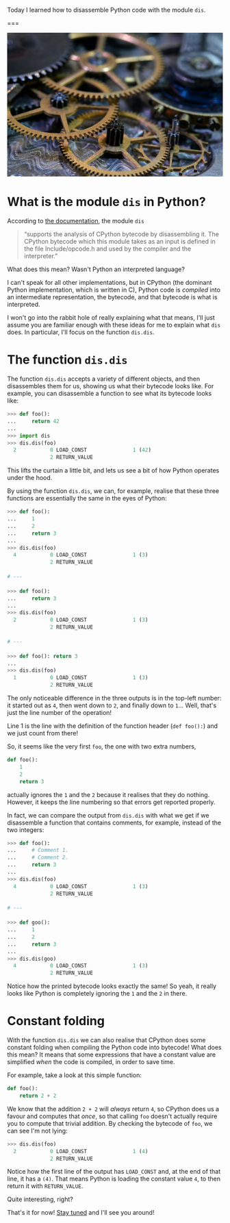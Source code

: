 Today I learned how to disassemble Python code with the module `dis`.

===

![A photo of some gears, a metaphor to how the Python standard module `dis` works and the fact that it allows us to disassemble Python code, letting us understand how Python runs our code under the hood.](thumbnail.png "Photo by Laura Ockel on Unsplash.")


# What is the module `dis` in Python?

According to [the documentation][dis-docs], the module `dis`

 > “supports the analysis of CPython bytecode by disassembling it.
 > The CPython bytecode which this module takes as an input is defined in the file Include/opcode.h and used by the compiler and the interpreter.”

What does this mean?
Wasn't Python an interpreted language?

I can't speak for all other implementations, but in CPython
(the dominant Python implementation, which is written in C),
Python code is _compiled_ into an intermediate representation, the bytecode,
and that bytecode is what is interpreted.

I won't go into the rabbit hole of really explaining what that means,
I'll just assume you are familiar enough with these ideas for me to explain what `dis` does.
In particular, I'll focus on the function `dis.dis`.


# The function `dis.dis`

The function `dis.dis` accepts a variety of different objects, and then disassembles them for us,
showing us what their bytecode looks like.
For example, you can disassemble a function to see what its bytecode looks like:

```py
>>> def foo():
...     return 42
... 
>>> import dis
>>> dis.dis(foo)
  2           0 LOAD_CONST               1 (42)
              2 RETURN_VALUE
```

This lifts the curtain a little bit, and lets us see a bit of how Python operates under the hood.

By using the function `dis.dis`, we can, for example, realise that these three functions are essentially the same in the eyes of Python:

```py
>>> def foo():
...     1
...     2
...     return 3
... 
>>> dis.dis(foo)
  4           0 LOAD_CONST               1 (3)
              2 RETURN_VALUE

# ---

>>> def foo():
...     return 3
... 
>>> dis.dis(foo)
  2           0 LOAD_CONST               1 (3)
              2 RETURN_VALUE

# ---

>>> def foo(): return 3
... 
>>> dis.dis(foo)
  1           0 LOAD_CONST               1 (3)
              2 RETURN_VALUE
```

The only noticeable difference in the three outputs is in the top-left number:
it started out as `4`, then went down to `2`, and finally down to `1`...
Well, that's just the line number of the operation!

Line 1 is the line with the definition of the function header (`def foo():`) and we just count from there!

So, it seems like the very first `foo`, the one with two extra numbers,

```py
def foo():
    1
    2
    return 3
```

actually ignores the `1` and the `2` because it realises that they do nothing.
However, it keeps the line numbering so that errors get reported properly.

In fact, we can compare the output from `dis.dis` with what we get if we disassemble a function that contains comments, for example, instead of the two integers:

```py
>>> def foo():
...     # Comment 1.
...     # Comment 2.
...     return 3
...
>>> dis.dis(foo)
  4           0 LOAD_CONST               1 (3)
              2 RETURN_VALUE

# ---

>>> def goo():
...     1
...     2
...     return 3
...
>>> dis.dis(goo)
  4           0 LOAD_CONST               1 (3)
              2 RETURN_VALUE
```

Notice how the printed bytecode looks exactly the same!
So yeah, it really looks like Python is completely ignoring the `1` and the `2` in there.

# Constant folding

With the function `dis.dis` we can also realise that CPython does some constant folding when compiling the Python code into bytecode!
What does this mean?
It means that some expressions that have a constant value are simplified _when_ the code is compiled,
in order to save time.

For example, take a look at this simple function:

```py
def foo():
    return 2 + 2
```

We know that the addition `2 + 2` will _always_ return `4`, so CPython does us a favour and computes that _once_,
so that calling `foo` doesn't actually require you to compute that trivial addition.
By checking the bytecode of `foo`, we can see I'm not lying:

```py
>>> dis.dis(foo)
  2           0 LOAD_CONST               1 (4)
              2 RETURN_VALUE
```

Notice how the first line of the output has `LOAD_CONST` and, at the end of that line, it has a `(4)`.
That means Python is loading the constant value `4`, to then return it with `RETURN_VALUE`.

Quite interesting, right?


That's it for now! [Stay tuned][subscribe] and I'll see you around!

[subscribe]: /subscribe

[dis-docs]: https://docs.python.org/3/library/dis
[constant-folding]: https://en.wikipedia.org/wiki/Constant_folding
